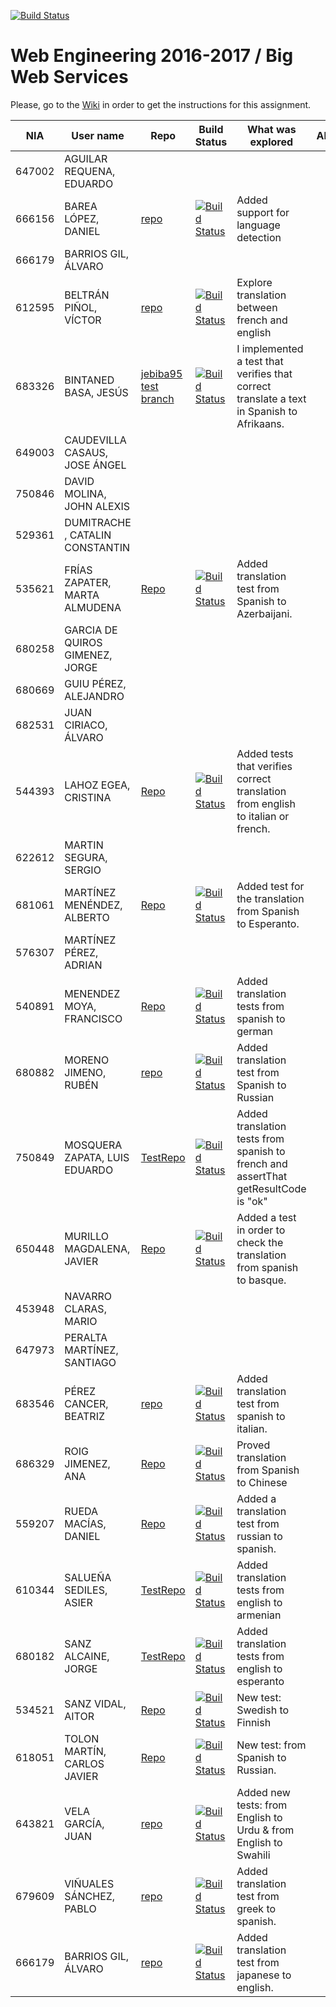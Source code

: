 [![Build Status](https://travis-ci.org/UNIZAR-30246-WebEngineering/lab2-big-ws.svg?branch=master)](https://travis-ci.org/UNIZAR-30246-WebEngineering/lab2-big-ws)
# Web Engineering 2016-2017 / Big Web Services
Please, go to the [Wiki](https://github.com/UNIZAR-30246-WebEngineering/lab2-big-ws/wiki) in order to get the instructions for this assignment.

NIA    | User name | Repo | Build Status | What was explored | Alternative | Score
-------|-----------|------|--------------|-------------------|-------------|--------
647002 | AGUILAR REQUENA, EDUARDO
666156 | BAREA LÓPEZ, DANIEL | [repo](https://github.com/dbarelop/lab2-big-ws/tree/test) | [![Build Status](https://travis-ci.org/dbarelop/lab2-big-ws.svg?branch=test)](https://travis-ci.org/dbarelop/lab2-big-ws?branch=test) | Added support for language detection
666179 | BARRIOS GIL, ÁLVARO
612595 | BELTRÁN PIÑOL, VÍCTOR |[repo](https://github.com/Victorbp09/lab2-big-ws/tree/test) | [![Build Status](https://travis-ci.org/Victorbp09/lab2-big-ws.svg?branch=test)](https://travis-ci.org/Victorbp09/lab2-big-ws) | Explore translation between french and english
683326 | BINTANED BASA, JESÚS | [jebiba95 test branch](https://github.com/jebiba95/lab2-big-ws/tree/test) | [![Build Status](https://travis-ci.org/jebiba95/lab2-big-ws.svg?branch=test)](https://travis-ci.org/jebiba95/lab2-big-ws?branch=test) | I implemented a test that verifies that correct translate a text in Spanish to Afrikaans.
649003 | CAUDEVILLA CASAUS, JOSE ÁNGEL
750846 | DAVID MOLINA, JOHN ALEXIS
529361 | DUMITRACHE , CATALIN  CONSTANTIN
535621 | FRÍAS ZAPATER, MARTA ALMUDENA | [Repo](https://github.com/martafr/lab2-big-ws/tree/test) | [![Build Status](https://travis-ci.org/martafr/lab2-big-ws?branch=test)](https://travis-ci.org/martafr/lab2-big-ws) | Added translation test from Spanish to Azerbaijani.
680258 | GARCIA DE QUIROS GIMENEZ, JORGE
680669 | GUIU PÉREZ, ALEJANDRO
682531 | JUAN CIRIACO, ÁLVARO
544393 | LAHOZ EGEA, CRISTINA | [Repo](https://github.com/cristinalahoz/lab2-big-ws/tree/test) | [![Build Status](https://travis-ci.org/cristinalahoz/lab2-big-ws.svg?branch=test)](https://travis-ci.org/cristinalahoz/lab2-big-ws) | Added tests that verifies correct translation from english to italian or french.
622612 | MARTIN SEGURA, SERGIO
681061 | MARTÍNEZ MENÉNDEZ, ALBERTO | [Repo](https://github.com/Belberus/lab2-big-ws/tree/test) | [![Build Status](https://travis-ci.org/Belberus/lab2-big-ws.svg?branch=test)](https://travis-ci.org/Belberus/lab2-big-ws) | Added test for the translation from Spanish to Esperanto.
576307 | MARTÍNEZ PÉREZ, ADRIAN
540891 | MENENDEZ MOYA, FRANCISCO | [Repo](https://github.com/fmenemo/lab2-big-ws/tree/test) | [![Build Status](https://travis-ci.org/fmenemo/lab2-big-ws.svg?branch=test)](https://travis-ci.org/fmenemo/lab2-big-ws) | Added translation tests from spanish to german
680882 | MORENO JIMENO, RUBÉN | [repo](https://github.com/nebur395/lab2-big-ws/) | [![Build Status](https://travis-ci.org/nebur395/lab2-big-ws.svg?branch=test)](https://travis-ci.org/nebur395/lab2-big-ws) | Added translation test from Spanish to Russian | | 
750849 | MOSQUERA ZAPATA, LUIS EDUARDO | [TestRepo](https://github.com/luisemz/lab2-big-ws/tree/test) | [![Build Status](https://travis-ci.org/luisemz/lab2-big-ws.svg?branch=test)](https://travis-ci.org/luisemz/lab2-big-ws) | Added translation tests from spanish to french and assertThat getResultCode is "ok"
650448 | MURILLO MAGDALENA, JAVIER | [Repo](https://github.com/javmurillo/lab2-big-ws/tree/test) | [![Build Status](https://travis-ci.org/javmurillo/lab2-big-ws.svg?branch=test)](https://travis-ci.org/javmurillo/lab2-big-ws) | Added a test in order to check the translation from spanish to basque.
453948 | NAVARRO CLARAS, MARIO
647973 | PERALTA MARTÍNEZ, SANTIAGO
683546 | PÉREZ CANCER, BEATRIZ | [repo](https://github.com/beapc18/lab2-big-ws/tree/test) | [![Build Status](https://travis-ci.org/beapc18/lab2-big-ws.svg?branch=test)](https://travis-ci.org/beapc18/lab2-big-ws) | Added translation test from spanish to italian.
686329 | ROIG JIMENEZ, ANA | [Repo](https://github.com/anicacortes/lab2-big-ws/tree/test) | [![Build Status](https://travis-ci.org/anicacortes/lab2-big-ws.svg?branch=test)](https://travis-ci.org/anicacortes/lab2-big-ws) | Proved translation from Spanish to Chinese
559207 | RUEDA MACÍAS, DANIEL | [Repo](https://github.com/danirueda/lab2-big-ws/tree/test) | [![Build Status](https://travis-ci.org/danirueda/lab2-big-ws.svg?branch=test)](https://travis-ci.org/danirueda/lab2-big-ws) | Added a translation test from russian to spanish.
610344 | SALUEÑA SEDILES, ASIER | [TestRepo](https://github.com/asierhandball/lab2-big-ws/tree/test2) | [![Build Status](https://travis-ci.org/asierhandball/lab2-big-ws.svg?branch=test2)](https://travis-ci.org/asierhandball/lab2-big-ws) | Added translation tests from english to armenian
680182 | SANZ ALCAINE, JORGE | [TestRepo](https://github.com/sanz1995/lab2-big-ws/tree/test) | [![Build Status](https://travis-ci.org/sanz1995/lab2-big-ws.svg?branch=test)](https://travis-ci.org/sanz1995/lab2-big-ws) | Added translation tests from english to esperanto
534521 | SANZ VIDAL, AITOR | [Repo](https://github.com/aitorsanz/lab2-big-ws/tree/master) | [![Build Status](https://travis-ci.org/aitorsanz/lab2-big-ws.svg?branch=master)](https://travis-ci.org/aitorsanz/lab2-big-ws) | New test: Swedish to Finnish
618051 | TOLON MARTÍN, CARLOS JAVIER | [Repo](https://github.com/ctolon22/lab2-big-ws/tree/test) | [![Build Status](https://travis-ci.org/ctolon22/lab2-big-ws.svg?branch=test)](https://travis-ci.org/ctolon22/lab2-big-ws) | New test: from Spanish to Russian.
643821 | VELA GARCÍA, JUAN | [repo](https://github.com/juan-vg/lab2-big-ws/tree/test) | [![Build Status](https://travis-ci.org/juan-vg/lab2-big-ws.svg?branch=test)](https://travis-ci.org/juan-vg/lab2-big-ws?branch=test) | Added new tests: from English to Urdu   &   from English to Swahili
679609 | VIÑUALES SÁNCHEZ, PABLO | [repo](https://github.com/strummerTFIU/lab2-big-ws/tree/test) | [![Build Status](https://travis-ci.org/strummerTFIU/lab2-big-ws.svg?branch=test)](https://travis-ci.org/strummerTFIU/lab2-big-ws) | Added translation test from greek to spanish.
666179 | BARRIOS GIL, ÁLVARO | [repo](https://github.com/deerter/lab2-big-ws/tree/test) | [![Build Status](https://travis-ci.org/deerter/lab2-big-ws.svg?branch=test)](https://travis-ci.org/deerter/lab2-big-ws) | Added translation test from japanese to english.
